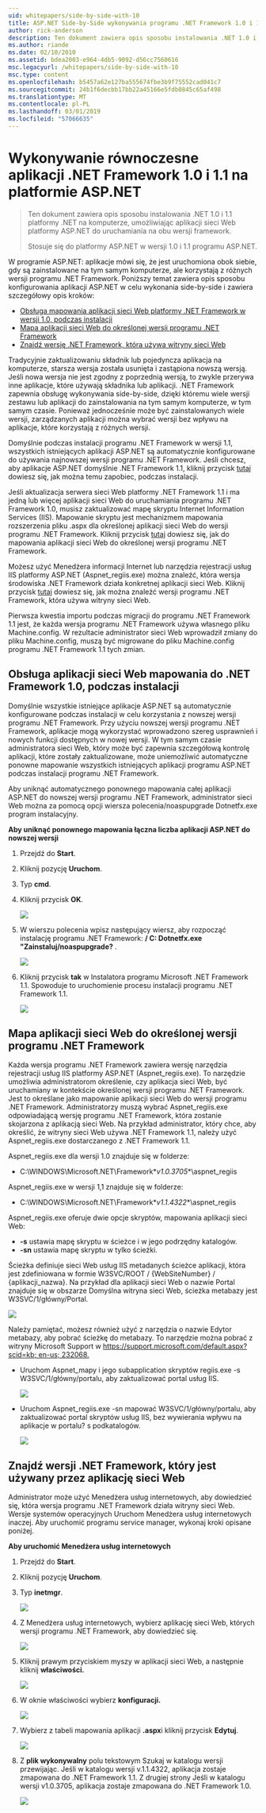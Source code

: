 ```yaml
---
uid: whitepapers/side-by-side-with-10
title: ASP.NET Side-by-Side wykonywania programu .NET Framework 1.0 i 1.1 | Dokumentacja firmy Microsoft
author: rick-anderson
description: Ten dokument zawiera opis sposobu instalowania .NET 1.0 i 1.1 platformy .NET na komputerze, umożliwiając aplikacji sieci Web platformy ASP.NET do uruchamiania na dowolną wersję chronometraż...
ms.author: riande
ms.date: 02/10/2010
ms.assetid: bdea2003-e964-4db5-9092-d56cc7560616
msc.legacyurl: /whitepapers/side-by-side-with-10
msc.type: content
ms.openlocfilehash: b5457a62e127ba555674fbe3b9f75552cad041c7
ms.sourcegitcommit: 24b1f6decbb17bb22a45166e5fdb0845c65af498
ms.translationtype: MT
ms.contentlocale: pl-PL
ms.lasthandoff: 03/01/2019
ms.locfileid: "57066635"
---
```

<a name="aspnet-side-by-side-execution-of-net-framework-10-and-11"></a>Wykonywanie równoczesne aplikacji .NET Framework 1.0 i 1.1 na platformie ASP.NET
====================
> Ten dokument zawiera opis sposobu instalowania .NET 1.0 i 1.1 platformy .NET na komputerze, umożliwiając aplikacji sieci Web platformy ASP.NET do uruchamiania na obu wersji framework.
> 
> Stosuje się do platformy ASP.NET w wersji 1.0 i 1.1 programu ASP.NET.


W programie ASP.NET: aplikacje mówi się, że jest uruchomiona obok siebie, gdy są zainstalowane na tym samym komputerze, ale korzystają z różnych wersji programu .NET Framework. Poniższy temat zawiera opis sposobu konfigurowania aplikacji ASP.NET w celu wykonania side-by-side i zawiera szczegółowy opis kroków:

- [Obsługa mapowania aplikacji sieci Web platformy .NET Framework w wersji 1.0, podczas instalacji](#1)
- [Mapa aplikacji sieci Web do określonej wersji programu .NET Framework](#2)
- [Znajdź wersję .NET Framework, która używa witryny sieci Web](#3)

Tradycyjnie zaktualizowaniu składnik lub pojedyncza aplikacja na komputerze, starsza wersja została usunięta i zastąpiona nowszą wersją. Jeśli nowa wersja nie jest zgodny z poprzednią wersją, to zwykle przerywa inne aplikacje, które używają składnika lub aplikacji. .NET Framework zapewnia obsługę wykonywania side-by-side, dzięki któremu wiele wersji zestawu lub aplikacji do zainstalowania na tym samym komputerze, w tym samym czasie. Ponieważ jednocześnie może być zainstalowanych wiele wersji, zarządzanych aplikacji można wybrać wersji bez wpływu na aplikacje, które korzystają z różnych wersji.

Domyślnie podczas instalacji programu .NET Framework w wersji 1.1, wszystkich istniejących aplikacji ASP.NET są automatycznie konfigurowane do używania najnowszej wersji programu .NET Framework. Jeśli chcesz, aby aplikacje ASP.NET domyślnie .NET Framework 1.1, kliknij przycisk [tutaj](#1) dowiesz się, jak można temu zapobiec, podczas instalacji.

Jeśli aktualizacja serwera sieci Web platformy .NET Framework 1.1 i ma jedną lub więcej aplikacji sieci Web do uruchamiania programu .NET Framework 1.0, musisz zaktualizować mapę skryptu Internet Information Services (IIS). Mapowanie skryptu jest mechanizmem mapowania rozszerzenia pliku .aspx dla określonej aplikacji sieci Web do wersji programu .NET Framework. Kliknij przycisk [tutaj](#2) dowiesz się, jak do mapowania aplikacji sieci Web do określonej wersji programu .NET Framework.

Możesz użyć Menedżera informacji Internet lub narzędzia rejestracji usług IIS platformy ASP.NET (Aspnet\_regiis.exe) można znaleźć, która wersja środowiska .NET Framework działa konkretnej aplikacji sieci Web. Kliknij przycisk [tutaj](#3) dowiesz się, jak można znaleźć wersji programu .NET Framework, która używa witryny sieci Web.

Pierwsza kwestia importu podczas migracji do programu .NET Framework 1.1 jest, że każda wersja programu .NET Framework używa własnego pliku Machine.config. W rezultacie administrator sieci Web wprowadził zmiany do pliku Machine.config, muszą być migrowane do pliku Machine.config programu .NET Framework 1.1 tych zmian.

<a id="1"></a>

## <a name="maintaining-your-web-applications-mapping-to-net-framework-10-during-installation"></a>Obsługa aplikacji sieci Web mapowania do .NET Framework 1.0, podczas instalacji

Domyślnie wszystkie istniejące aplikacje ASP.NET są automatycznie konfigurowane podczas instalacji w celu korzystania z nowszej wersji programu .NET Framework. Przy użyciu nowszej wersji programu .NET Framework, aplikacje mogą wykorzystać wprowadzono szereg usprawnień i nowych funkcji dostępnych w nowej wersji. W tym samym czasie administratora sieci Web, który może być zapewnia szczegółową kontrolę aplikacji, które zostały zaktualizowane, może uniemożliwić automatyczne ponowne mapowanie wszystkich istniejących aplikacji programu ASP.NET podczas instalacji programu .NET Framework.

Aby uniknąć automatycznego ponownego mapowania całej aplikacji ASP.NET do nowszej wersji programu .NET Framework, administrator sieci Web można za pomocą opcji wiersza polecenia/noaspupgrade Dotnetfx.exe program instalacyjny.

**Aby uniknąć ponownego mapowania łączna liczba aplikacji ASP.NET do nowszej wersji**

1. Przejdź do **Start**.
2. Kliknij pozycję **Uruchom**.
3. Typ **cmd**.
4. Kliknij przycisk **OK**.  
  
    ![](side-by-side-with-10/_static/image1.gif)
5. W wierszu polecenia wpisz następujący wiersz, aby rozpocząć instalację programu .NET Framework: **/ C: Dotnetfx.exe "Zainstaluj/noaspupgrade?** .  
  
    ![](side-by-side-with-10/_static/image2.gif)
6. Kliknij przycisk **tak** w Instalatora programu Microsoft .NET Framework 1.1. Spowoduje to uruchomienie procesu instalacji programu .NET Framework 1.1.  
  
    ![](side-by-side-with-10/_static/image3.gif)

<a id="2"></a>

## <a name="map-a-web-application-to-a-specific-version-of-the-net-framework"></a>Mapa aplikacji sieci Web do określonej wersji programu .NET Framework

Każda wersja programu .NET Framework zawiera wersję narzędzia rejestracji usług IIS platformy ASP.NET (Aspnet\_regiis.exe). To narzędzie umożliwia administratorom określenie, czy aplikacja sieci Web, być uruchamiany w kontekście określonej wersji programu .NET Framework. Jest to określane jako mapowanie aplikacji sieci Web do wersji programu .NET Framework. Administratorzy muszą wybrać Aspnet\_regiis.exe odpowiadającą wersję programu .NET Framework, która zostanie skojarzona z aplikacją sieci Web. Na przykład administrator, który chce, aby określić, że witryny sieci Web używa .NET Framework 1.1, należy użyć Aspnet\_regiis.exe dostarczanego z .NET Framework 1.1.

Aspnet\_regiis.exe dla wersji 1.0 znajduje się w folderze:

- C:\WINDOWS\Microsoft.NET\Framework\**v1.0.3705**\aspnet\_regiis

Aspnet\_regiis.exe w wersji 1,1 znajduje się w folderze:

- C:\WINDOWS\Microsoft.NET\Framework\**v1.1.4322**\aspnet\_regiis

Aspnet\_regiis.exe oferuje dwie opcje skryptów, mapowania aplikacji sieci Web:

- **-s** ustawia mapę skryptu w ścieżce i w jego podrzędny katalogów.
- **-sn** ustawia mapę skryptu w tylko ścieżki.

Ścieżka definiuje sieci Web usług IIS metadanych ścieżce aplikacji, która jest zdefiniowana w formie W3SVC/ROOT / {WebSiteNumber} / {aplikacji\_nazwa}. Na przykład dla aplikacji sieci Web o nazwie Portal znajduje się w obszarze Domyślna witryna sieci Web, ścieżka metabazy jest W3SVC/1/główny/Portal.

![](side-by-side-with-10/_static/image4.gif)

Należy pamiętać, możesz również użyć z narzędzia o nazwie Edytor metabazy, aby pobrać ścieżkę do metabazy. To narzędzie można pobrać z witryny Microsoft Support w [ https://support.microsoft.com/default.aspx?scid=kb; en-us; 232068.](https://support.microsoft.com/default.aspx?scid=kb;en-us;232068)

- Uruchom Aspnet\_mapy i jego subapplication skryptów regiis.exe -s W3SVC/1/główny/portalu, aby zaktualizować portal usług IIS.  
  
    ![](side-by-side-with-10/_static/image5.gif)

- Uruchom Aspnet\_regiis.exe -sn mapować W3SVC/1/główny/portalu, aby zaktualizować portal skryptów usług IIS, bez wywierania wpływu na aplikacje w portalu? s podkatalogów.  
  
    ![](side-by-side-with-10/_static/image6.gif)

<a id="3"></a>

## <a name="find-the-net-framework-version-that-a-web-application-is-using"></a>Znajdź wersji .NET Framework, który jest używany przez aplikację sieci Web

Administrator może użyć Menedżera usług internetowych, aby dowiedzieć się, która wersja programu .NET Framework działa witryny sieci Web. Wersje systemów operacyjnych Uruchom Menedżera usług internetowych inaczej. Aby uruchomić programu service manager, wykonaj kroki opisane poniżej.

**Aby uruchomić Menedżera usług internetowych**

1. Przejdź do **Start**.
2. Kliknij pozycję **Uruchom**.
3. Typ **inetmgr**.  
  
    ![](side-by-side-with-10/_static/image7.gif)
4. Z Menedżera usług internetowych, wybierz aplikację sieci Web, których wersji programu .NET Framework, aby dowiedzieć się.  
  
    ![](side-by-side-with-10/_static/image8.gif)
5. Kliknij prawym przyciskiem myszy w aplikacji sieci Web, a następnie kliknij **właściwości.**  
  
    ![](side-by-side-with-10/_static/image9.gif)
6. W oknie właściwości wybierz **konfiguracji.**  
  
    ![](side-by-side-with-10/_static/image10.gif)
7. Wybierz z tabeli mapowania aplikacji **.aspx**i kliknij przycisk **Edytuj**.  
  
    ![](side-by-side-with-10/_static/image11.gif)
8. Z **plik wykonywalny** polu tekstowym Szukaj w katalogu wersji przewijając. Jeśli w katalogu wersji v.1.1.4322, aplikacja zostaje zmapowana do .NET Framework 1.1. Z drugiej strony Jeśli w katalogu wersji v1.0.3705, aplikacja zostaje zmapowana do .NET Framework 1.0.  
  
    ![](side-by-side-with-10/_static/image12.gif)

